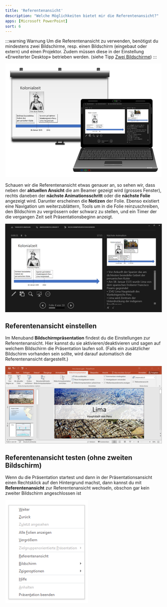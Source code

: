 ```yaml
---
title: 'Referentenansicht'
description: "Welche Möglichkeiten bietet mir die Referentenansicht?"
apps: [Microsoft PowerPoint]
sort: 6
---
```




:::warning Warnung
Um die Referentenansicht zu verwenden, benötigst du mindestens zwei Bildschirme, resp. einen Bildschirm (eingebaut oder extern) und einen Projektor. Zudem müssen diese in der Einstellung «Erweiterter Desktop» betrieben werden. (siehe Tipp [Zwei Bildschirme](/praesentation/allgemein/zwei-bildschirme))
:::

![Folie 4 auf Beamer und Laptop](./images/zwei-bildschirme.png)

Schauen wir die Referentenansicht etwas genauer an, so sehen wir, dass neben der **aktuellen Ansicht** die am Beamer gezeigt wird (grosses Fenster), rechts daneben der **nächste Animationsschritt** oder die **nächste Folie** angezeigt wird. Darunter erscheinen die **Notizen** der Folie. Ebenso existiert eine Navigation um weiterzublättern, Tools um in die Folie reinzuschreiben, den Bildschirm zu vergrössern oder schwarz zu stellen, und ein Timer der die vergangen Zeit seit Präsentationsbeginn anzeigt.

![Referentenansicht Folie 4 am PC/Laptop](./images/referentenansicht.png)

## Referentenansicht einstellen
Im Menuband __Bildschirmpräsentation__ findest du die Einstellungen zur Referentenansicht. Hier kannst du sie aktivieren/deaktivieren und sagen auf welchem Bildschirm die Präsentation laufen soll. (Falls ein zusätzlicher Bildschirm vorhanden sein sollte, wird darauf automatisch die Referentenansicht dargestellt.)

![Menuband «Bildschirmpräsentation»](./images/einstellungen.png)


## Referentenansicht testen (ohne zweiten Bildschirm)
Wenn du die Präsentation startest und dann in der Präsentationsansicht einen Rechtsklick auf den Hintergrund machst, dann kannst du mit __Referentenansicht__ zur Referentenansicht wechseln, obschon gar kein zweiter Bildschirm angeschlossen ist

![Kontextmenu bei Rechtsklick auf laufende Präsentation](./images/referentenansicht-aktivieren.png)


